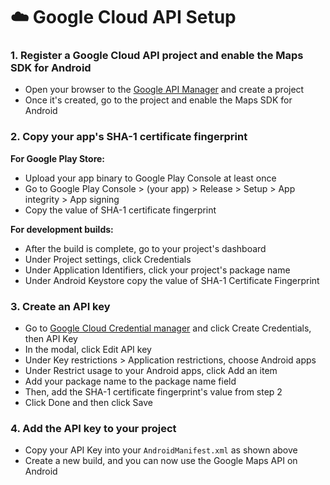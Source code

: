 # ☁️ Google Cloud API Setup

### 1. Register a Google Cloud API project and enable the Maps SDK for Android

-   Open your browser to the [Google API Manager](https://console.cloud.google.com/) and create a project
-   Once it's created, go to the project and enable the Maps SDK for Android

### 2. Copy your app's SHA-1 certificate fingerprint

**For Google Play Store:**

-   Upload your app binary to Google Play Console at least once
-   Go to Google Play Console > (your app) > Release > Setup > App integrity > App signing
-   Copy the value of SHA-1 certificate fingerprint

**For development builds:**

-   After the build is complete, go to your project's dashboard
-   Under Project settings, click Credentials
-   Under Application Identifiers, click your project's package name
-   Under Android Keystore copy the value of SHA-1 Certificate Fingerprint

### 3. Create an API key

-   Go to [Google Cloud Credential manager](https://console.cloud.google.com/apis/credentials) and click Create Credentials, then API Key
-   In the modal, click Edit API key
-   Under Key restrictions > Application restrictions, choose Android apps
-   Under Restrict usage to your Android apps, click Add an item
-   Add your package name to the package name field
-   Then, add the SHA-1 certificate fingerprint's value from step 2
-   Click Done and then click Save

### 4. Add the API key to your project

-   Copy your API Key into your `AndroidManifest.xml` as shown above
-   Create a new build, and you can now use the Google Maps API on Android
